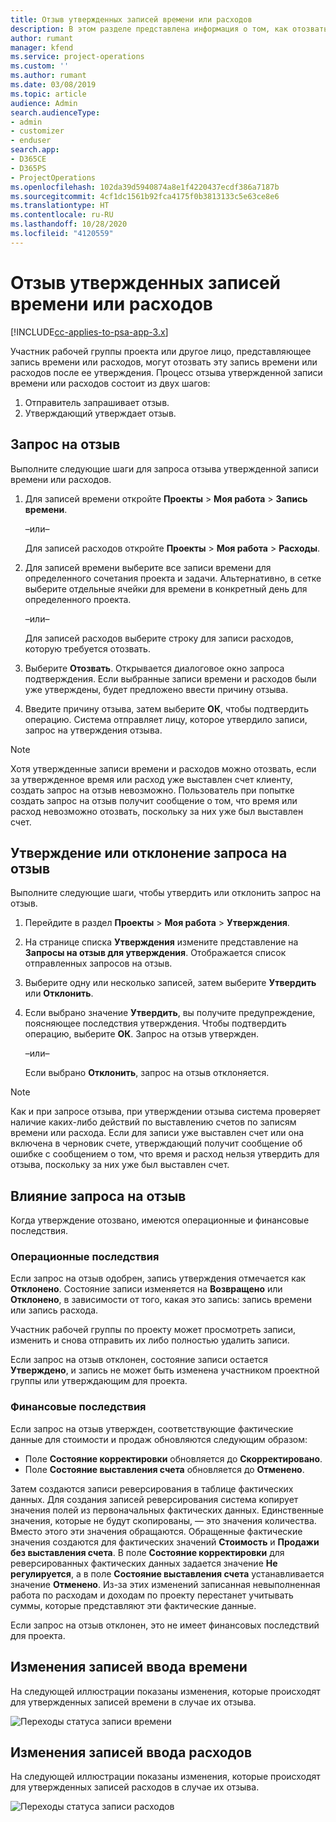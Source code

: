 ```yaml
---
title: Отзыв утвержденных записей времени или расходов
description: В этом разделе представлена информация о том, как отозвать ранее утвержденную транзакцию времени или расходов.
author: rumant
manager: kfend
ms.service: project-operations
ms.custom: ''
ms.author: rumant
ms.date: 03/08/2019
ms.topic: article
audience: Admin
search.audienceType:
- admin
- customizer
- enduser
search.app:
- D365CE
- D365PS
- ProjectOperations
ms.openlocfilehash: 102da39d5940874a8e1f4220437ecdf386a7187b
ms.sourcegitcommit: 4cf1dc1561b92fca4175f0b3813133c5e63ce8e6
ms.translationtype: HT
ms.contentlocale: ru-RU
ms.lasthandoff: 10/28/2020
ms.locfileid: "4120559"
---
```

# <a name="recall-approved-time-or-expense-entries"></a>Отзыв утвержденных записей времени или расходов

[!INCLUDE[cc-applies-to-psa-app-3.x](../includes/cc-applies-to-psa-app-3x.md)]

Участник рабочей группы проекта или другое лицо, представляющее запись времени или расходов, могут отозвать эту запись времени или расходов после ее утверждения. Процесс отзыва утвержденной записи времени или расходов состоит из двух шагов:

1. Отправитель запрашивает отзыв.
2. Утверждающий утверждает отзыв.

## <a name="request-a-recall"></a>Запрос на отзыв

Выполните следующие шаги для запроса отзыва утвержденной записи времени или расходов.

1. Для записей времени откройте **Проекты** \> **Моя работа** \> **Запись времени**.

    –или–

    Для записей расходов откройте **Проекты** \> **Моя работа** \> **Расходы**.

2. Для записей времени выберите все записи времени для определенного сочетания проекта и задачи. Альтернативно, в сетке выберите отдельные ячейки для времени в конкретный день для определенного проекта.

    –или–

    Для записей расходов выберите строку для записи расходов, которую требуется отозвать.

3. Выберите **Отозвать**. Открывается диалоговое окно запроса подтверждения. Если выбранные записи времени и расходов были уже утверждены, будет предложено ввести причину отзыва.
4. Введите причину отзыва, затем выберите **ОК**, чтобы подтвердить операцию. Система отправляет лицу, которое утвердило записи, запрос на утверждения отзыва.

> [!NOTE]
> Хотя утвержденные записи времени и расходов можно отозвать, если за утвержденное время или расход уже выставлен счет клиенту, создать запрос на отзыв невозможно. Пользователь при попытке создать запрос на отзыв получит сообщение о том, что время или расход невозможно отозвать, поскольку за них уже был выставлен счет.

## <a name="approve-or-reject-a-recall-request"></a>Утверждение или отклонение запроса на отзыв

Выполните следующие шаги, чтобы утвердить или отклонить запрос на отзыв.

1. Перейдите в раздел **Проекты** \> **Моя работа** \> **Утверждения**.
2. На странице списка **Утверждения** измените представление на **Запросы на отзыв для утверждения**. Отображается список отправленных запросов на отзыв.
3. Выберите одну или несколько записей, затем выберите **Утвердить** или **Отклонить**.
4. Если выбрано значение **Утвердить**, вы получите предупреждение, поясняющее последствия утверждения. Чтобы подтвердить операцию, выберите **ОК**. Запрос на отзыв утвержден.

    –или–

    Если выбрано **Отклонить**, запрос на отзыв отклоняется.

> [!NOTE]
> Как и при запросе отзыва, при утверждении отзыва система проверяет наличие каких-либо действий по выставлению счетов по записям времени или расхода. Если для записи уже выставлен счет или она включена в черновик счете, утверждающий получит сообщение об ошибке с сообщением о том, что время и расход нельзя утвердить для отзыва, поскольку за них уже был выставлен счет.

## <a name="impact-of-a-recall-request"></a>Влияние запроса на отзыв

Когда утверждение отозвано, имеются операционные и финансовые последствия.

### <a name="operational-impact"></a>Операционные последствия

Если запрос на отзыв одобрен, запись утверждения отмечается как **Отклонено**. Состояние записи изменяется на **Возвращено** или **Отклонено**, в зависимости от того, какая это запись: запись времени или запись расхода.

Участник рабочей группы по проекту может просмотреть записи, изменить и снова отправить их либо полностью удалить записи.

Если запрос на отзыв отклонен, состояние записи остается **Утверждено**, и запись не может быть изменена участником проектной группы или утверждающим для проекта.

### <a name="financial-impact"></a>Финансовые последствия

Если запрос на отзыв утвержден, соответствующие фактические данные для стоимости и продаж обновляются следующим образом:

- Поле **Состояние корректировки** обновляется до **Скорректировано**.
- Поле **Состояние выставления счета** обновляется до **Отменено**.

Затем создаются записи реверсирования в таблице фактических данных. Для создания записей реверсирования система копирует значения полей из первоначальных фактических данных. Единственные значения, которые не будут скопированы, — это значения количества. Вместо этого эти значения обращаются. Обращенные фактические значения создаются для фактических значений **Стоимость** и **Продажи без выставления счета**. В поле **Состояние корректировки** для реверсированных фактических данных задается значение **Не регулируется**, а в поле **Состояние выставления счета** устанавливается значение **Отменено**. Из-за этих изменений записанная невыполненная работа по расходам и доходам по проекту перестанет учитывать суммы, которые представляют эти фактические данные.

Если запрос на отзыв отклонен, это не имеет финансовых последствий для проекта.

## <a name="changes-to-time-entry-records"></a>Изменения записей ввода времени

На следующей иллюстрации показаны изменения, которые происходят для утвержденных записей времени в случае их отзыва.

![Переходы статуса записи времени](media/TimeEntryStateTransitions.png)

## <a name="changes-to-expense-entry-records"></a>Изменения записей ввода расходов

На следующей иллюстрации показаны изменения, которые происходят для утвержденных записей расходов в случае их отзыва.

![Переходы статуса записи расходов](media/ExpenseEntryStateTransitions.png)
